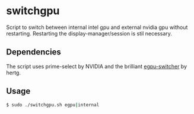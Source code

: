 # switchgpu

Script to switch between internal intel gpu and external nvidia gpu without restarting.
Restarting the display-manager/session is stil necessary.

## Dependencies

The script uses prime-select by NVIDIA and the brilliant [egpu-switcher](https://github.com/hertg/egpu-switcher) by hertg.

## Usage

```bash
$ sudo ./switchgpu.sh egpu|internal
```
